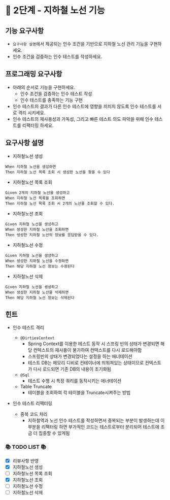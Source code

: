 # 🚀 2단계 - 지하철 노선 기능

## 기능 요구사항
- `요구사항 설명`에서 제공되는 인수 조건을 기반으로 지하철 노선 관리 기능을 구현하세요.
- 인수 조건을 검증하는 인수 테스트를 작성하세요.

## 프로그래밍 요구사항
- 아래의 순서로 기능을 구현하세요.
  - 인수 조건을 검증하는 인수 테스트 작성
  - 인수 테스트를 충족하는 기능 구현
- 인수 테스트의 결과가 다른 인수 테스트에 영향을 끼치지 않도록 인수 테스트를 서로 격리 시키세요.
- 인수 테스트의 재사용성과 가독성, 그리고 빠른 테스트 의도 파악을 위해 인수 테스트를 리팩터링 하세요.

## 요구사항 설명

- 지하철노선 생성
```
When 지하철 노선을 생성하면
Then 지하철 노선 목록 조회 시 생성한 노선을 찾을 수 있다
```
- 지하철노선 목록 조회
```
Given 2개의 지하철 노선을 생성하고
When 지하철 노선 목록을 조회하면
Then 지하철 노선 목록 조회 시 2개의 노선을 조회할 수 있다.
```

- 지하철노선 조회
```
Given 지하철 노선을 생성하고
When 생성한 지하철 노선을 조회하면
Then 생성한 지하철 노선의 정보를 응답받을 수 있다.
```

- 지하철노선 수정
```
Given 지하철 노선을 생성하고
When 생성한 지하철 노선을 수정하면
Then 해당 지하철 노선 정보는 수정된다
```

- 지하철노선 삭제
```
Given 지하철 노선을 생성하고
When 생성한 지하철 노선을 삭제하면
Then 해당 지하철 노선 정보는 삭제된다
```

## 힌트
- 인수 테스트 격리
  - `@DirtiesContext`
    - Spring Context를 이용한 테스트 동작 시 스프링 빈의 상태가 변경되면 해당 컨텍스트의 재사용이 불가하여 컨택스트를 다시 로드해야함
    - 스프링빈의 상태가 변경되었다는 설정을 하는 애너테이션
    - 테스트 DB는 메모리 디비로 컨테이너에 띄워져있는 상태이므로 컨텍스트가 다시 로드되면 기존 DB의 내용이 초기화됨
  - `@Sql`
    - 테스트 수행 시 특정 쿼리를 동작시키는 애너테이션
  - Table Truncate
    - 테이블을 조회하여 각 테이블을 Truncate시켜주는 방법

- 인수 테스트 리팩터링
  - 중복 코드 처리
    - 지하철역과 노선 인수 테스트를 작성하면서 중복되는 부분이 발생하는데 이 부분을 리팩터링 하면 부가적인 코드는 테스트로부터 분리되어 테스트에 조금 더 집중할 수 있게됨
    
### 📚 TODO LIST 📚
- [x] 리뷰사항 반영
- [x] 지하철노선 생성
- [ ] 지하철노선 목록 조회
- [x] 지하철노선 조회
- [ ] 지하철노선 수정
- [ ] 지하철노선 삭제
